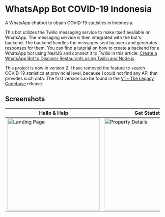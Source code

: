 # WhatsApp Bot COVID-19 Indonesia

A WhatsApp chatbot to obtain COVID-19 statistics in Indonesia.

This bot utilizes the Twilio messaging service to make itself available on WhatsApp. The messaging service is then integrated with the bot's backend. The backend handles the messages sent by users and generates responses for them. You can find a tutorial on how to create a backend for a WhatsApp bot using NestJS and connect it to Twilio in this article: [Create a WhatsApp Bot to Discover Restaurants using Twilio and Node.js](https://www.twilio.com/blog/whatsapp-bot-discover-restaurants-twilio-node-js).

This project is now in version 2. I have removed the feature to search COVID-19 statistics at provincial level, because I could not find any API that provides such data. The first version can be found in the [V1 - The Legacy Codebase](https://github.com/mramirid/whatsapp-bot-covid/releases/tag/v1) release.

## Screenshots

| Hallo & Help                                                                                                                                                                                                                  | Get Statistics                                                                                                                                                                                                                    |
| ----------------------------------------------------------------------------------------------------------------------------------------------------------------------------------------------------------------------------- | --------------------------------------------------------------------------------------------------------------------------------------------------------------------------------------------------------------------------------- |
| <img src="https://res.cloudinary.com/mramirid/image/upload//fl_attachment:IMG_20230514_063209_kyxxqh//v1684021458/whatsapp-bot-covid-indonesia/IMG_20230514_063209_kyxxqh.jpg?_s=public-apps" alt="Landing Page" width="300"> | <img src="https://res.cloudinary.com/mramirid/image/upload//fl_attachment:IMG_20230514_063253_kjzehs//v1684021461/whatsapp-bot-covid-indonesia/IMG_20230514_063253_kjzehs.jpg?_s=public-apps" width="300" alt="Property Details"> |
